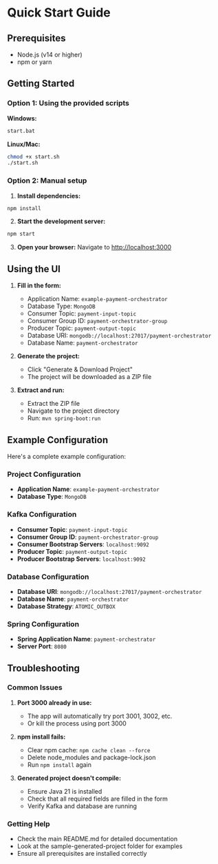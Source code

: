 # Quick Start Guide

## Prerequisites

- Node.js (v14 or higher)
- npm or yarn

## Getting Started

### Option 1: Using the provided scripts

**Windows:**
```bash
start.bat
```

**Linux/Mac:**
```bash
chmod +x start.sh
./start.sh
```

### Option 2: Manual setup

1. **Install dependencies:**
```bash
npm install
```

2. **Start the development server:**
```bash
npm start
```

3. **Open your browser:**
Navigate to [http://localhost:3000](http://localhost:3000)

## Using the UI

1. **Fill in the form:**
   - Application Name: `example-payment-orchestrator`
   - Database Type: `MongoDB`
   - Consumer Topic: `payment-input-topic`
   - Consumer Group ID: `payment-orchestrator-group`
   - Producer Topic: `payment-output-topic`
   - Database URI: `mongodb://localhost:27017/payment-orchestrator`
   - Database Name: `payment-orchestrator`

2. **Generate the project:**
   - Click "Generate & Download Project"
   - The project will be downloaded as a ZIP file

3. **Extract and run:**
   - Extract the ZIP file
   - Navigate to the project directory
   - Run: `mvn spring-boot:run`

## Example Configuration

Here's a complete example configuration:

### Project Configuration
- **Application Name**: `example-payment-orchestrator`
- **Database Type**: `MongoDB`

### Kafka Configuration
- **Consumer Topic**: `payment-input-topic`
- **Consumer Group ID**: `payment-orchestrator-group`
- **Consumer Bootstrap Servers**: `localhost:9092`
- **Producer Topic**: `payment-output-topic`
- **Producer Bootstrap Servers**: `localhost:9092`

### Database Configuration
- **Database URI**: `mongodb://localhost:27017/payment-orchestrator`
- **Database Name**: `payment-orchestrator`
- **Database Strategy**: `ATOMIC_OUTBOX`

### Spring Configuration
- **Spring Application Name**: `payment-orchestrator`
- **Server Port**: `8080`

## Troubleshooting

### Common Issues

1. **Port 3000 already in use:**
   - The app will automatically try port 3001, 3002, etc.
   - Or kill the process using port 3000

2. **npm install fails:**
   - Clear npm cache: `npm cache clean --force`
   - Delete node_modules and package-lock.json
   - Run `npm install` again

3. **Generated project doesn't compile:**
   - Ensure Java 21 is installed
   - Check that all required fields are filled in the form
   - Verify Kafka and database are running

### Getting Help

- Check the main README.md for detailed documentation
- Look at the sample-generated-project folder for examples
- Ensure all prerequisites are installed correctly


